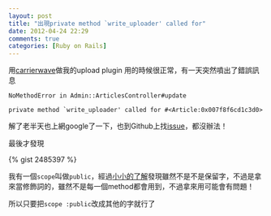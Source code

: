 ```yaml
---
layout: post
title: "出現private method `write_uploader' called for"
date: 2012-04-24 22:29
comments: true
categories: [Ruby on Rails]
---
```


用[carrierwave](https://github.com/jnicklas/carrierwave)做我的upload plugin
用的時候很正常，有一天突然噴出了錯誤訊息

	NoMethodError in Admin::ArticlesController#update

	private method `write_uploader' called for #<Article:0x007f8f6cd1c3d0>

解了老半天也上網google了一下，也到Github上找[issue](https://github.com/jnicklas/carrierwave/issues/511)，都沒辦法！

最後才發現


{% gist 2485397 %}
 
 我有一個`scope`叫做`public`，經過[小小的了解](http://stackoverflow.com/questions/7658359/what-is-objectprivate-and-objectpublic-in-ruby)發現雖然不是不是保留字，不過是拿來當修飾詞的，雖然不是每一個method都會用到，不過拿來用可能會有問題！
 
 所以只要把`scope :public`改成其他的字就行了
